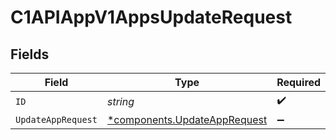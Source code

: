 # C1APIAppV1AppsUpdateRequest


## Fields

| Field                                                                       | Type                                                                        | Required                                                                    | Description                                                                 |
| --------------------------------------------------------------------------- | --------------------------------------------------------------------------- | --------------------------------------------------------------------------- | --------------------------------------------------------------------------- |
| `ID`                                                                        | *string*                                                                    | :heavy_check_mark:                                                          | N/A                                                                         |
| `UpdateAppRequest`                                                          | [*components.UpdateAppRequest](../../models/components/updateapprequest.md) | :heavy_minus_sign:                                                          | N/A                                                                         |